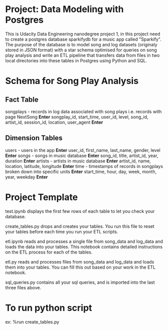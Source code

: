 # Project: Data Modeling with Postgres

This is Udacity Data Engineering nanodegree project 1, in this project need to create a postgres database sparkifydb for a music app called "Sparkify". The purpose of the database is to model song and log datasets (originaly stored in JSON format) with a star schema optimised for queries on song play analysis and write an ETL pipeline that transfers data from files in two local directories into these tables in Postgres using Python and SQL.

# Schema for Song Play Analysis

## Fact Table

songplays - records in log data associated with song plays i.e. records with page NextSong **Enter**
songplay_id, start_time, user_id, level, song_id, artist_id, session_id, location, user_agent **Enter**

## Dimension Tables

users - users in the app **Enter**
user_id, first_name, last_name, gender, level **Enter**
songs - songs in music database **Enter**
song_id, title, artist_id, year, duration **Enter**
artists - artists in music database **Enter**
artist_id, name, location, latitude, longitude **Enter**
time - timestamps of records in songplays broken down into specific units **Enter**
start_time, hour, day, week, month, year, weekday **Enter**

# Project Template

test.ipynb displays the first few rows of each table to let you check your database.

create_tables.py drops and creates your tables. You run this file to reset your tables before each time you run your ETL scripts.

etl.ipynb reads and processes a single file from song_data and log_data and loads the data into your tables. This notebook contains detailed instructions on the ETL process for each of the tables.

etl.py reads and processes files from song_data and log_data and loads them into your tables. You can fill this out based on your work in the ETL notebook.

sql_queries.py contains all your sql queries, and is imported into the last three files above.

# To run python script

ex: %run create_tables.py
